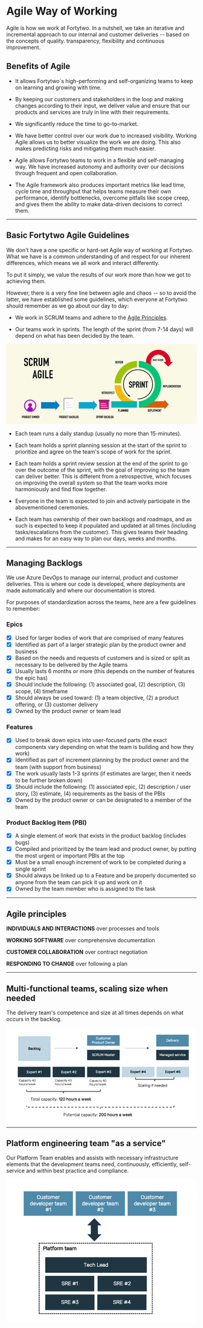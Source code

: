 # Agile Way of Working

Agile is how we work at Fortytwo. In a nutshell, we take an iterative and incremental approach to our internal and customer deliveries -- based on the concepts of quality. transparency, flexibility and continuous improvement. 

## Benefits of Agile

* It allows Fortytwo´s high-performing and self-organizing teams to keep on learning and growing with time.

* By keeping our customers and stakeholders in the loop and making changes according to their input, we deliver value and ensure that our products and services are truly in line with their requirements.

* We significantly reduce the time to go-to-market.

* We have better control over our work due to increased visibility. Working Agile allows us to better visualize the work we are doing. This also makes predicting risks and mitigating them much easier.

* Agile allows Fortytwo teams to work in a flexible and self-managing way. We have increased autonomy and authority over our decisions through frequent and open collaboration. 

* The Agile framework also produces important metrics like lead time, cycle time and throughput that helps teams measure their own performance, identify bottlenecks, overcome pitfalls like scope creep, and gives them the ability to make data-driven decisions to correct them.

---

## Basic Fortytwo Agile Guidelines

We don't have a one specific or hard-set Agile way of working at Fortytwo. What we have is a common understanding of and respect for our inherent differences, which means we all work and interact differently.

To put it simply, we value the results of our work more than how we got to achieving them. 

However, there is a very fine line between agile and chaos -- so to avoid the latter, we have established some guidelines, which everyone at Fortytwo should remember as we go about our day to day:


* We work in SCRUM teams and adhere to the <a href="https://docs.amestofortytwo.com/Internal%20-%20Docs/Internal%20-%20Docs/agile-way-of-working/#agile-principles">Agile Principles</a>.

* Our teams work in sprints. The length of the sprint (from 7-14 days) will depend on what has been decided by the team.

![](media/agile/scrum_methodology.jpg)

* Each team runs a daily standup (usually no more than 15-minutes).

* Each team holds a sprint planning session at the start of the sprint to prioritize and agree on the team's scope of work for the sprint.

* Each team holds a sprint review session at the end of the sprint to go over the outcome of the sprint, with the goal of improving so the team can deliver better. This is different from a retrospective, which focuses on improving the overall system so that the team works more harmoniously and find flow together. 

* Everyone in the team is expected to join and actively participate in the abovementioned ceremonies.

* Each team has ownership of their own backlogs and roadmaps, and as such is expected to keep it populated and updated at all times (including tasks/escalations from the customer). This gives teams their heading and makes for an easy way to plan our days, weeks and months.

---

## Managing Backlogs

We use Azure DevOps to manage our internal, product and customer deliveries. This is where our code is developed, where deployments are made automatically and where our documentation is stored.

For purposes of standardization across the teams, here are a few guidelines to remember:

### Epics
- [x] Used for larger bodies of work that are comprised of many features
- [x] Identified as part of a larger strategic plan by the product owner and business
- [x] Based on the needs and requests of customers and is sized or split as necessary to be delivered by the Agile teams
- [x] Usually lasts 6 months or more (this depends on the number of features the epic has)
- [x] Should include the following: (1) associated goal, (2) description, (3) scope, (4) timeframe
- [x] Should always be used toward: (1) a team objective, (2) a product offering, or (3) customer delivery
- [x] Owned by the product owner or team lead 

### Features 
- [x] Used to break down epics into user-focused parts (the exact components vary depending on what the team is building and how they work)
- [x] Identified as part of increment planning by the product owner and the team (with support from business)
- [x] The work usually lasts 1-3 sprints (if estimates are larger, then it needs to be further broken down)
- [x] Should include the following: (1) associated epic, (2) description / user story, (3) estimate, (4) requirements as the basis of the PBIs
- [x] Owned by the product owner or can be designated to a member of the team

### Product Backlog Item (PBI)
- [x] A single element of work that exists in the product backlog (includes bugs)
- [x] Compiled and prioritized by the team lead and product owner, by putting the most urgent or important PBIs at the top
- [x] Must be a small enough increment of work to be completed during a single sprint
- [x] Should always be linked up to a Feature and be properly documented so anyone from the team can pick it up and work on it
- [x] Owned by the team member who is assigned to the task 

---

## Agile principles

**INDIVIDUALS AND INTERACTIONS** over processes and tools

**WORKING SOFTWARE** over comprehensive documentation

**CUSTOMER COLLABORATION** over contract negotiation

**RESPONDING TO CHANGE** over following a plan

---

## Multi-functional teams, scaling size when needed

The delivery team's competence and size at all times depends on what occurs in the backlog.

![](media/agile/scrum_multifunctional_teams.png)

---

## Platform engineering team "as a service"
Our Platform Team enables and assists with necessary infrastructure elements that the development teams need, continuously, efficiently, self-service and within best practice and compliance.

![](media/agile/platform_team.png)  
